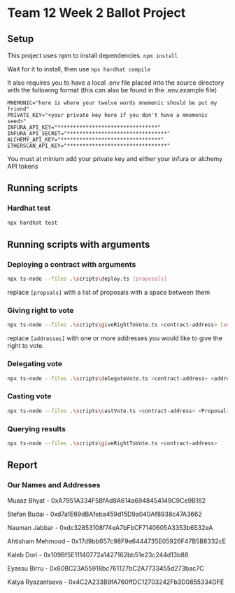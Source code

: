 # Team 12 Week 2 Ballot Project

## Setup

This project uses npm to install dependencies. `npm install`

Wait for it to install, then use `npx hardhat compile`

It also requires you to have a local .env file placed into the source directory with the following format (this can also be found in the .env.example file)

```.env
MNEMONIC="here is where your twelve words mnemonic should be put my friend"
PRIVATE_KEY="<your private key here if you don't have a mnemonic seed>"
INFURA_API_KEY="********************************"
INFURA_API_SECRET="********************************"
ALCHEMY_API_KEY="********************************"
ETHERSCAN_API_KEY="********************************"
```
You must at minium add your private key and either your infura or alchemy API tokens

## Running scripts

### Hardhat test

```bash
npx hardhat test
```

## Running scripts with arguments

### Deploying a contract with arguments

```bash
npx ts-node --files .\scripts\deploy.ts [proposals]
```
replace `[propsals]` with a list of proposals with a space between them

### Giving right to vote

```bash
npx ts-node --files .\scripts\giveRightToVote.ts <contract-address> [addresses]
```
replace `[addresses]` with one or more addresses you would like to give the right to vote.

### Delegating vote

```bash
npx ts-node --files .\scripts\delegateVote.ts <contract-address> <address> 
```

### Casting vote

```bash
npx ts-node --files .\scripts\castVote.ts <contract-address> <Proposal>
```

### Querying results

```bash
npx ts-node --files .\scripts\giveRightToVote.ts <contract-address>
```

## Report

### Our Names and Addresses

Muaaz Bhyat - 0xA7951A334F5BfAd8A614a6948454149C9Ce9B162

Stefan Budai - 0xd7a1E69dBAfeba459d15D9a040Af8938c47A3662

Nauman Jabbar - 0xdc32853108f74eA7bFbCF7140605A3353b6532eA

Ahtisham Mehmood - 0x17d9bb657c98F9e6444735E05926F47B5B8332cE

Kaleb Dori - 0x109Bf5E11140772a1427162bb51e23c244d13b88

Eyassu Birru - 0x60BC23A55918bc761127bC2A7733455d273bac7C

Katya Ryazantseva - 0x4C2A233B9fA760ffDC12703242Fb3D0855334DFE
